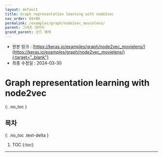 ```yaml
---
layout: default
title: Graph representation learning with node2vec
nav_order: 04+00
permalink: /examples/graph/node2vec_movielens/
parent: 그래프 데이터
grand_parent: 코드 예제
---
```


* 원본 링크 : [https://keras.io/examples/graph/node2vec_movielens/](https://keras.io/examples/graph/node2vec_movielens/){:target="_blank"}
* 최종 수정일 : 2024-03-30

# Graph representation learning with node2vec
{: .no_toc }

## 목차
{: .no_toc .text-delta }

1. TOC
{:toc}

---
